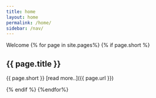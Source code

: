 ```yaml
---
title: home
layout: home
permalink: /home/
sidebar: /nav/
---
```


Welcome
{% for page in  site.pages%}
{% if page.short %}

## {{ page.title }}
{{ page.short }}   [read more..]({{ page.url }})

{% endif %}
{%endfor%}
